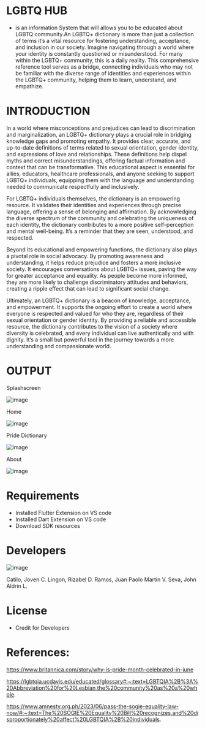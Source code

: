 # LGBTQ HUB
- is an information System that will allows you to be educated about LGBTQ community.An LGBTQ+ dictionary is more than just a collection of terms it’s a vital resource for fostering understanding, acceptance, and inclusion in our society. Imagine navigating through a world where your identity is constantly questioned or misunderstood. For many within the LGBTQ+ community, this is a daily reality. This comprehensive reference tool serves as a bridge, connecting individuals who may not be familiar with the diverse range of identities and experiences within the LGBTQ+ community, helping them to learn, understand, and empathize.

# INTRODUCTION

In a world where misconceptions and prejudices can lead to discrimination and marginalization, an LGBTQ+ dictionary plays a crucial role in bridging knowledge gaps and promoting empathy. It provides clear, accurate, and up-to-date definitions of terms related to sexual orientation, gender identity, and expressions of love and relationships. These definitions help dispel myths and correct misunderstandings, offering factual information and context that can be transformative. This educational aspect is essential for allies, educators, healthcare professionals, and anyone seeking to support LGBTQ+ individuals, equipping them with the language and understanding needed to communicate respectfully and inclusively.

For LGBTQ+ individuals themselves, the dictionary is an empowering resource. It validates their identities and experiences through precise language, offering a sense of belonging and affirmation. By acknowledging the diverse spectrum of the community and celebrating the uniqueness of each identity, the dictionary contributes to a more positive self-perception and mental well-being. It’s a reminder that they are seen, understood, and respected.

Beyond its educational and empowering functions, the dictionary also plays a pivotal role in social advocacy. By promoting awareness and understanding, it helps reduce prejudice and fosters a more inclusive society. It encourages conversations about LGBTQ+ issues, paving the way for greater acceptance and equality. As people become more informed, they are more likely to challenge discriminatory attitudes and behaviors, creating a ripple effect that can lead to significant social change.

Ultimately, an LGBTQ+ dictionary is a beacon of knowledge, acceptance, and empowerment. It supports the ongoing effort to create a world where everyone is respected and valued for who they are, regardless of their sexual orientation or gender identity. By providing a reliable and accessible resource, the dictionary contributes to the vision of a society where diversity is celebrated, and every individual can live authentically and with dignity. It’s a small but powerful tool in the journey towards a more understanding and compassionate world.

# OUTPUT

Splashscreen

![image](https://github.com/user-attachments/assets/283fc476-38f2-4f45-8c9f-d8eb608253b3)


Home

![image](https://github.com/user-attachments/assets/3079eb57-da1b-4ea4-b47f-838606ed7344)



Pride Dictionary

![image](https://github.com/user-attachments/assets/924d0d12-2888-4aa6-a37a-c745d0fcfb1d)


About

![image](https://github.com/user-attachments/assets/37b5a3cb-ffcc-4156-a536-ba8abad90f83)

# Requirements

- Installed Flutter Extension on VS code
- Installed Dart Extension on VS code
- Download SDK resources

# Developers

![image](https://github.com/user-attachments/assets/b0db5ee8-49b9-4448-ab2c-2bdf078ee55f)

Catilo, Joven C. 
Lingon, Rizabel D. 
Ramos, Juan Paolo Martin V. 
Seva, John Aldrin L.

# License

- Credit for Developers


# References: 

https://www.britannica.com/story/why-is-pride-month-celebrated-in-june

https://lgbtqia.ucdavis.edu/educated/glossary#:~:text=LGBTQIA%2B%3A%20Abbreviation%20for%20Lesbian,the%20community%20as%20a%20whole.

https://www.amnesty.org.ph/2023/06/pass-the-sogie-equality-law-now/#:~:text=The%20SOGIE%20Equality%20Bill%20recognizes,and%20disproportionately%20affect%20LGBTQIA%2B%20individuals.
